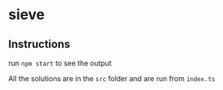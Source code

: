 # sieve

## Instructions

run `npm start` to see the output

All the solutions are in the `src` folder and are run from `index.ts`